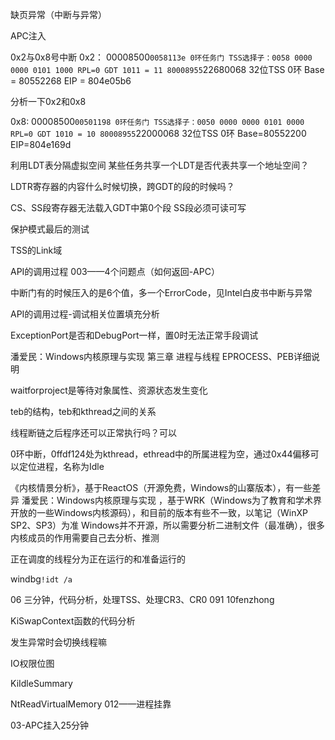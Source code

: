 <!-- TOC -->


<!-- /TOC -->

缺页异常（中断与异常）

APC注入

0x2与0x8号中断
0x2：
00008500`0058113e
0环任务门
TSS选择子：0058
0000 0000 0101 1000
RPL=0 GDT
1011 = 11
80008955`22680068
32位TSS 0环
Base = 80552268
EIP = 804e05b6

分析一下0x2和0x8

0x8:
00008500`00501198
0环任务门
TSS选择子：0050
0000 0000 0101 0000
RPL=0 GDT
1010 = 10
80008955`22000068
32位TSS 0环
Base=80552200
EIP=804e169d


利用LDT表分隔虚拟空间
某些任务共享一个LDT是否代表共享一个地址空间？

LDTR寄存器的内容什么时候切换，跨GDT的段的时候吗？

CS、SS段寄存器无法载入GDT中第0个段
SS段必须可读可写

保护模式最后的测试

TSS的Link域

API的调用过程
003——4个问题点（如何返回-APC）

中断门有的时候压入的是6个值，多一个ErrorCode，见Intel白皮书中断与异常

API的调用过程-调试相关位置填充分析

ExceptionPort是否和DebugPort一样，置0时无法正常手段调试

潘爱民：Windows内核原理与实现   第三章 进程与线程   EPROCESS、PEB详细说明

waitforproject是等待对象属性、资源状态发生变化

teb的结构，teb和kthread之间的关系

线程断链之后程序还可以正常执行吗？可以

0环中断，0ffdf124处为kthread，ethread中的所属进程为空，通过0x44偏移可以定位进程，名称为Idle

《内核情景分析》，基于ReactOS（开源免费，Windows的山寨版本），有一些差异
潘爱民：Windows内核原理与实现 ，基于WRK（Windows为了教育和学术界开放的一些Windows内核源码），和目前的版本有些不一致，以笔记（WinXP SP2、SP3）为准
Windows并不开源，所以需要分析二进制文件（最准确），很多内核成员的作用需要自己去分析、推测

正在调度的线程分为正在运行的和准备运行的

windbg`!idt /a`

06 三分钟，代码分析，处理TSS、处理CR3、CR0
091 10fenzhong

KiSwapContext函数的代码分析

发生异常时会切换线程嘛


IO权限位图

KiIdleSummary


NtReadVirtualMemory
012——进程挂靠


03-APC挂入25分钟